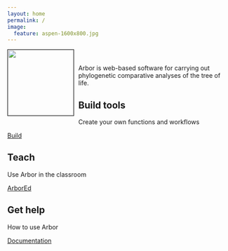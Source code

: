 ```yaml
---
layout: home
permalink: /
image:
  feature: aspen-1600x800.jpg
---
```


  <p style="float: left;margin:0 10px 10px 0">
      <img src="{{ site.baseurl}}/images/arbor_logo/arbor_128px.png" width = "150px" border="1px"></p>
  <p>
    <br><br>Arbor is web-based software for carrying out phylogenetic comparative analyses of the tree of life.


<div class="tiles">

<div class="tile">
  <h2 class="post-excerpt">Build tools</h2>
  <p class="post-excerpt">Create your own functions and workflows</p>
  <a href="{{ site.baseurl }}/build/" class="btn-inverse-gray">Build</a>

</div><!-- /.tile -->

<div class="tile">
  <h2 class="post-excerpt">Teach</h2>
  <p class="post-excerpt">Use Arbor in the classroom</p>
  <a href="{{ site.baseurl }}/arbor-ed/" class="btn-inverse-gray">ArborEd</a>

</div><!-- /.tile -->

<div class="tile">
  <h2 class="post-excerpt">Get help</h2>
  <p class="post-excerpt">How to use Arbor</p>
  <a href="{{ site.baseurl }}/help/" class="btn-inverse-gray">Documentation</a>

</div><!-- /.tile -->
</div><!-- /.tiles -->
